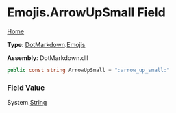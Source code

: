 # Emojis\.ArrowUpSmall Field

[Home](../../../README.md)

**Type**: [DotMarkdown](../../README.md)\.[Emojis](../README.md)

**Assembly**: DotMarkdown\.dll

```csharp
public const string ArrowUpSmall = ":arrow_up_small:"
```

### Field Value

System\.[String](https://docs.microsoft.com/en-us/dotnet/api/system.string)